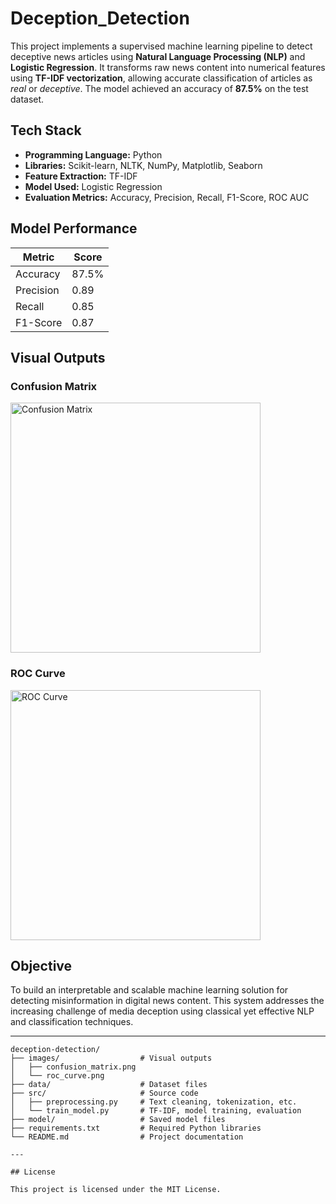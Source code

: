# Deception_Detection

This project implements a supervised machine learning pipeline to detect deceptive news articles using **Natural Language Processing (NLP)** and **Logistic Regression**. It transforms raw news content into numerical features using **TF-IDF vectorization**, allowing accurate classification of articles as *real* or *deceptive*. The model achieved an accuracy of **87.5%** on the test dataset.


## Tech Stack

- **Programming Language:** Python  
- **Libraries:** Scikit-learn, NLTK, NumPy, Matplotlib, Seaborn  
- **Feature Extraction:** TF-IDF  
- **Model Used:** Logistic Regression  
- **Evaluation Metrics:** Accuracy, Precision, Recall, F1-Score, ROC AUC


## Model Performance

| Metric    | Score   |
|-----------|---------|
| Accuracy  | 87.5%   |
| Precision | 0.89    |
| Recall    | 0.85    |
| F1-Score  | 0.87    |


## Visual Outputs

### Confusion Matrix  
<img src="images/confusion_matrix.png" alt="Confusion Matrix" width="400"/>

### ROC Curve  
<img src="images/roc_curve.png" alt="ROC Curve" width="400"/>



## Objective

To build an interpretable and scalable machine learning solution for detecting misinformation in digital news content. This system addresses the increasing challenge of media deception using classical yet effective NLP and classification techniques.

---

```text
deception-detection/
├── images/                  # Visual outputs
│   ├── confusion_matrix.png
│   └── roc_curve.png
├── data/                    # Dataset files
├── src/                     # Source code
│   ├── preprocessing.py     # Text cleaning, tokenization, etc.
│   └── train_model.py       # TF-IDF, model training, evaluation
├── model/                   # Saved model files
├── requirements.txt         # Required Python libraries
└── README.md                # Project documentation

---

## License

This project is licensed under the MIT License.


